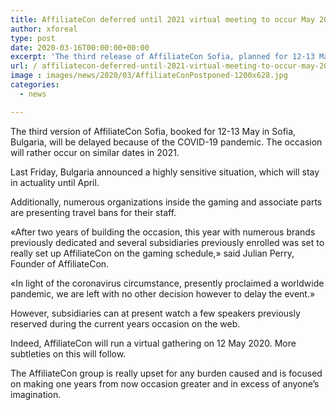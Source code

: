 ```yaml
---
title: AffiliateCon deferred until 2021 virtual meeting to occur May 2020
author: xforeal 
type: post
date: 2020-03-16T00:00:00+00:00
excerpt: 'The third release of AffiliateCon Sofia, planned for 12-13 May in Sofia, Bulgaria, will be deferred because of the COVID-19 pandemic '
url: / affiliatecon-deferred-until-2021-virtual-meeting-to-occur-may-2020/
image : images/news/2020/03/AffiliateConPostponed-1200x628.jpg
categories:
  - news

---
```

The third version of AffiliateCon Sofia, booked for 12-13 May in Sofia, Bulgaria, will be delayed because of the COVID-19 pandemic. The occasion will rather occur on similar dates in 2021. 

Last Friday, Bulgaria announced a highly sensitive situation, which will stay in actuality until April. 

Additionally, numerous organizations inside the gaming and associate parts are presenting travel bans for their staff. 

&#171;After two years of building the occasion, this year with numerous brands previously dedicated and several subsidiaries previously enrolled was set to really set up AffiliateCon on the gaming schedule,&#187; said Julian Perry, Founder of AffiliateCon. 

&#171;In light of the coronavirus circumstance, presently proclaimed a worldwide pandemic, we are left with no other decision however to delay the event.&#187; 

However, subsidiaries can at present watch a few speakers previously reserved during the current years occasion on the web. 

Indeed, AffiliateCon will run a virtual gathering on 12 May 2020. More subtleties on this will follow. 

The AffiliateCon group is really upset for any burden caused and is focused on making one years from now occasion greater and in excess of anyone&#8217;s imagination.